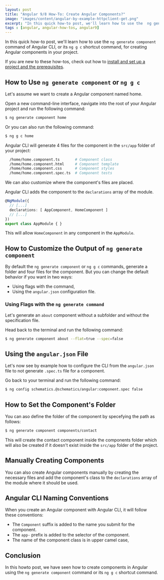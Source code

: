 ```yaml
---
layout: post
title: "Angular 9/8 How-To: Create Angular Components?"
image: "images/content/angular-by-example-httpclient-get.png"
excerpt: "In this quick how-to post, we'll learn how to use the  ng generate component  command of Angular CLI, or its  ng g c shortcut command, for creating Angular components in your project." 
tags : [angular, angular-how-tos, angular9] 
---
```



In this quick how-to post, we'll learn how to use the  `ng generate component`  command of Angular CLI, or its  `ng g c` shortcut command, for creating Angular components in your project.

If you are new to these how-tos, check out how to [install and set up a project and the prerequisites](https://www.techiediaries.com/angular-cli-tutorial/).

## How to Use `ng generate component`  or  `ng g c`

Let's assume we want to create a Angular component named home.

Open a new command-line interface, navigate into the root of your Angular project and run the following command:

```bash
$ ng generate component home
```

Or you can also run the following command:

```bash
$ ng g c home
```

Angular CLI will generate 4 files for the component in the  `src/app`  folder of your project:

```bash
  /home/home.component.ts       # Component class
  /home/home.component.html     # Component template
  /home/home.component.css      # Component styles
  /home/home.component.spec.ts  # Component tests
```

We can also customize where the component's files are placed.
 
 Angular CLI adds the component to the   `declarations`  array of the module.

```ts
@NgModule({
  // [...]
  declarations: [ AppComponent, HomeComponent ]
  // [...]
})
export class AppModule { }
```

This will allow `HomeComponent`  in any component in the `AppModule`. 


## How to Customize the Output of  `ng generate component`

By default the `ng generate component` or  `ng g c` commands, generate a folder and four files for the component. But you can change the default behavior if you want in two ways:

- Using flags with the command,
- Using the `angular.json`  configuration file.

### Using Flags with the `ng generate command`

Let's generate an `about` component without a subfolder and without the specification file. 

Head back to the terminal and run the following command:

```bash
$ ng generate component about --flat=true --spec=false
```


## Using the  `angular.json`  File

Let's now see by example how to configure the CLI from the  `angular.json`  file to not generate  `.spec.ts`  file for a component.

Go back to your terminal and run the following command:

```bash
$ ng config schematics.@schematics/angular:component.spec false
```

## How to Set the Component's Folder
 
You can aso define the folder of the component by  specefying the path as follows:

```bash
$ ng generate component components/contact
```

This will create the contact component inside the components folder which will also be created if it doesn't exist inside the  `src/app`  folder of the project. 

## Manually Creating Components  

You can also create Angular components manually by creating the necessary files and add the component's class to the `declarations` array of the module where it should be used.

## Angular CLI Naming Conventions

When you create an Angular component with Angular CLI, it will follow these conventions:

-   The `Component` suffix is added to the name you submit for the component. 
-   The  `app-` prefix  is added to the selector of the component. 
-   The name of the component class  is in upper camel case,

## Conclusion

In this howto post, we have seen how to create components in Angular using the `ng generate component`  command or its  `ng g c` shortcut command.
